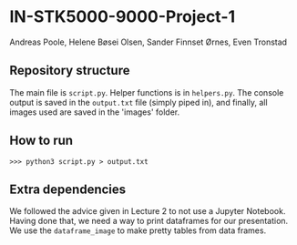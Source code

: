 # IN-STK5000-9000-Project-1

Andreas Poole, Helene Bøsei Olsen, Sander Finnset Ørnes, Even Tronstad

## Repository structure

The main file is `script.py`. Helper functions is in `helpers.py`. The console output is saved in the `output.txt` file (simply piped in), and finally, all images used are saved in the 'images' folder.

## How to run
```
>>> python3 script.py > output.txt
```

## Extra dependencies

We followed the advice given in Lecture 2 to not use a Jupyter Notebook. Having done that, we need a way to print dataframes for our presentation. We use the `dataframe_image` to make pretty tables from data frames.

